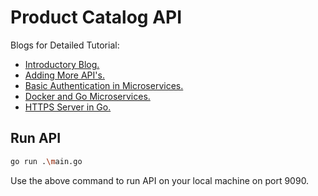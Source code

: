 # Product Catalog API

Blogs for Detailed Tutorial:

* <a href="https://learnai1.home.blog/2021/03/15/microservices-in-go/">Introductory Blog.</a> 
* <a href="https://learnai1.home.blog/2021/03/18/microservices-in-go-part-2/">Adding More API's.</a>
* <a href="https://learnai1.home.blog/2021/06/27/authentication-in-go-microservices/">Basic Authentication in Microservices.</a>
* <a href="https://learnai1.home.blog/2021/07/08/microservices-in-go-part-iv-docker-and-go-microservices/">Docker and Go Microservices.</a>
* <a href="https://learnai1.home.blog/2021/08/05/https-server-in-go/">HTTPS Server in Go.</a>
## Run API

``` bash
go run .\main.go
```

Use the above command to run API on your local machine on port 9090.
